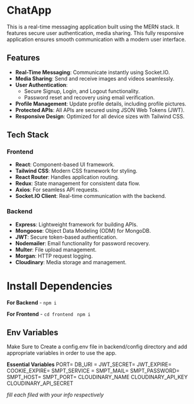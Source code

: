 # ChatApp

This is a real-time messaging application built using the MERN stack. It features secure user authentication, media sharing. This fully responsive application ensures smooth communication with a modern user interface.

## Features

- **Real-Time Messaging**: Communicate instantly using Socket.IO.
- **Media Sharing**: Send and receive images and videos seamlessly.
- **User Authentication**:
  - Secure Signup, Login, and Logout functionality.
  - Password reset and recovery using email verification.
- **Profile Management**: Update profile details, including profile pictures.
- **Protected APIs**: All APIs are secured using JSON Web Tokens (JWT).
- **Responsive Design**: Optimized for all device sizes with Tailwind CSS.

## Tech Stack

### Frontend
- **React**: Component-based UI framework.
- **Tailwind CSS**: Modern CSS framework for styling.
- **React Router**: Handles application routing.
- **Redux**: State management for consistent data flow.
- **Axios**: For seamless API requests.
- **Socket.IO Client**: Real-time communication with the backend.

### Backend
- **Express**: Lightweight framework for building APIs.
- **Mongoose**: Object Data Modeling (ODM) for MongoDB.
- **JWT**: Secure token-based authentication.
- **Nodemailer**: Email functionality for password recovery.
- **Multer**: File upload management.
- **Morgan**: HTTP request logging.
- **Cloudinary**: Media storage and management.

# Install Dependencies

**For Backend** - `npm i`

**For Frontend** - `cd frontend` ` npm i`

## Env Variables

Make Sure to Create a config.env file in backend/config directory and add appropriate variables in order to use the app.

**Essential Variables**
PORT=
DB_URI =
JWT_SECRET=
JWT_EXPIRE=
COOKIE_EXPIRE=
SMPT_SERVICE =
SMPT_MAIL=
SMPT_PASSWORD=
SMPT_HOST=
SMPT_PORT=
CLOUDINARY_NAME
CLOUDINARY_API_KEY
CLOUDINARY_API_SECRET

_fill each filed with your info respectively_
